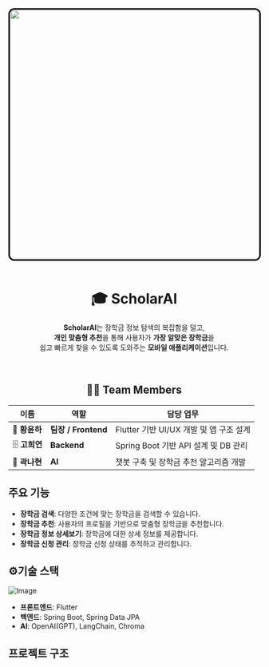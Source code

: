 <div align="center">
  <img src="https://github.com/user-attachments/assets/669b34b0-9d33-4e13-b0f9-c84dda51e862" width="500"
    style="border: 3px solid black; border-radius: 12px;"/><br><br>

  <h1>🎓 ScholarAI</h1>

  <p><strong>ScholarAI</strong>는 장학금 정보 탐색의 복잡함을 덜고,<br>
  <strong>개인 맞춤형 추천</strong>을 통해 사용자가 <strong>가장 알맞은 장학금</strong>을<br>
  쉽고 빠르게 찾을 수 있도록 도와주는 <strong>모바일 애플리케이션</strong>입니다.<br><br><br></p>


## 🧑‍💻 Team Members
<table>
  <thead>
    <tr>
      <th>이름</th>
      <th>역할</th>
      <th>담당 업무</th>
    </tr>
  </thead>
  <tbody>
    <tr>
      <td>🧭 <strong>황윤하</strong></td>
      <td><strong>팀장 / Frontend</strong></td>
      <td>Flutter 기반 UI/UX 개발 및 앱 구조 설계</td>
    </tr>
    <tr>
      <td>🗄️ <strong>고희연</strong></td>
      <td><strong>Backend</strong></td>
      <td>Spring Boot 기반 API 설계 및 DB 관리</td>
    </tr>
    <tr>
      <td>🤖 <strong>곽나현</strong></td>
      <td><strong>AI</strong></td>
      <td>챗봇 구축 및 장학금 추천 알고리즘 개발</td>
    </tr>
  </tbody>
</table>

</div>

## 주요 기능

- **장학금 검색**: 다양한 조건에 맞는 장학금을 검색할 수 있습니다.
- **장학금 추천**: 사용자의 프로필을 기반으로 맞춤형 장학금을 추천합니다.
- **장학금 정보 상세보기**: 장학금에 대한 상세 정보를 제공합니다.
- **장학금 신청 관리**: 장학금 신청 상태를 추적하고 관리합니다.

## ⚙️기술 스택

![Image](https://github.com/user-attachments/assets/e93c206a-3115-4260-841e-f9dd5cd255e9)
- **프론트엔드**: Flutter
- **백엔드**: Spring Boot, Spring Data JPA
- **AI**: OpenAI(GPT), LangChain, Chroma

## 프로젝트 구조
